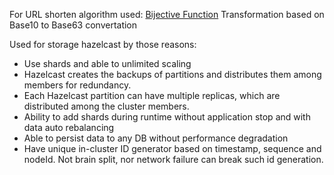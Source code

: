 For URL shorten algorithm used: [Bijective Function](https://en.wikipedia.org/wiki/Bijection) 
Transformation based on Base10 to Base63 convertation  

Used for storage hazelcast by those reasons:
- Use shards and able to unlimited scaling
- Hazelcast creates the backups of partitions and distributes them among members for redundancy.
- Each Hazelcast partition can have multiple replicas, which are distributed among the cluster members.
- Ability to add shards during runtime without application stop and with data auto rebalancing
- Able to persist data to any DB without performance degradation
- Have unique in-cluster ID generator based on timestamp, sequence and nodeId. Not brain
split, nor network failure can break such id generation.


 
  